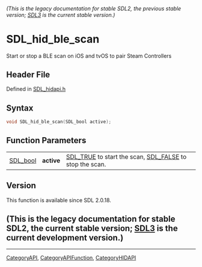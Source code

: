 ###### (This is the legacy documentation for stable SDL2, the previous stable version; [SDL3](https://wiki.libsdl.org/SDL3/) is the current stable version.)
# SDL_hid_ble_scan

Start or stop a BLE scan on iOS and tvOS to pair Steam Controllers

## Header File

Defined in [SDL_hidapi.h](https://github.com/libsdl-org/SDL/blob/SDL2/include/SDL_hidapi.h)

## Syntax

```c
void SDL_hid_ble_scan(SDL_bool active);
```

## Function Parameters

|                      |            |                                                                                  |
| -------------------- | ---------- | -------------------------------------------------------------------------------- |
| [SDL_bool](SDL_bool) | **active** | [SDL_TRUE](SDL_TRUE) to start the scan, [SDL_FALSE](SDL_FALSE) to stop the scan. |

## Version

This function is available since SDL 2.0.18.

## (This is the legacy documentation for stable SDL2, the current stable version; [SDL3](https://wiki.libsdl.org/SDL3/) is the current development version.)



----
[CategoryAPI](CategoryAPI), [CategoryAPIFunction](CategoryAPIFunction), [CategoryHIDAPI](CategoryHIDAPI)

